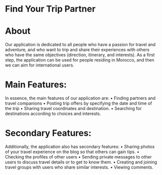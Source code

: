 # Find Your Trip Partner
# About
Our application is dedicated to all people who have a passion for travel and adventure, and who want to trip and share their experiences with others who have the same objectives (direction, itinerary, and interests). As a first step, the application can be used for people residing in Morocco, and then we can aim for international users.

# Main Features:
In essence, the main features of our application are:
• Finding partners and travel companions
• Posting trip offers by specifying the date and time of the trip
• Sharing travel coordinates and destination.
• Searching for destinations according to choices and interests.

# Secondary Features:
Additionally, the application also has secondary features:
• Sharing photos of your travel experience on the blog so that others can gain tips.
• Checking the profiles of other users
• Sending private messages to other users to discuss travel details or to get to know them.
• Creating and joining travel groups with users who share similar interests.
• Viewing comments.
